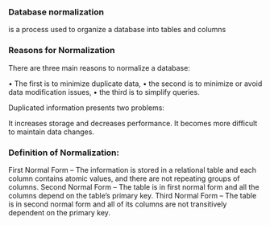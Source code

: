 ### Database normalization

is a process used to organize a database into tables and columns

###  Reasons for Normalization
There are three main reasons to normalize a database:

• The first is to minimize duplicate data,
• the second is to minimize or avoid data modification issues,
•  the third is to simplify queries. 

 Duplicated information presents two problems:

It increases storage and decreases performance.
It becomes more difficult to maintain data changes.

### Definition of Normalization:
First Normal Form – The information is stored in a relational table and each column contains atomic values, and there are not repeating groups of columns.
Second Normal Form – The table is in first normal form and all the columns depend on the table’s primary key.
Third Normal Form – The table is in second normal form and all of its columns are not transitively dependent on the primary key.
